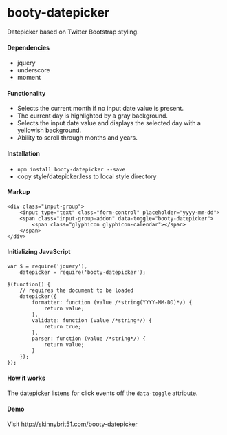 booty-datepicker
================

Datepicker based on Twitter Bootstrap styling.

#### Dependencies
* jquery
* underscore
* moment

#### Functionality
* Selects the current month if no input date value is present.
* The current day is highlighted by a gray background.
* Selects the input date value and displays the selected day with a yellowish background.
* Ability to scroll through months and years.

#### Installation
* <code>npm install booty-datepicker --save</code>
* copy style/datepicker.less to local style directory

#### Markup
````
<div class="input-group">
    <input type="text" class="form-control" placeholder="yyyy-mm-dd">
    <span class="input-group-addon" data-toggle="booty-datepicker">     
        <span class="glyphicon glyphicon-calendar"></span>
    </span>
</div>
````

#### Initializing JavaScript
````
var $ = require('jquery'),
    datepicker = require('booty-datepicker');

$(function() {
    // requires the document to be loaded
    datepicker({
        formatter: function (value /*string(YYYY-MM-DD)*/) {
            return value;
        },
        validate: function (value /*string*/) {
            return true;
        },
        parser: function (value /*string*/) {
            return value;
        }
    });
});
````

#### How it works
The datepicker listens for click events off the <code>data-toggle</code> attribute.


#### Demo
Visit http://skinnybrit51.com/booty-datepicker